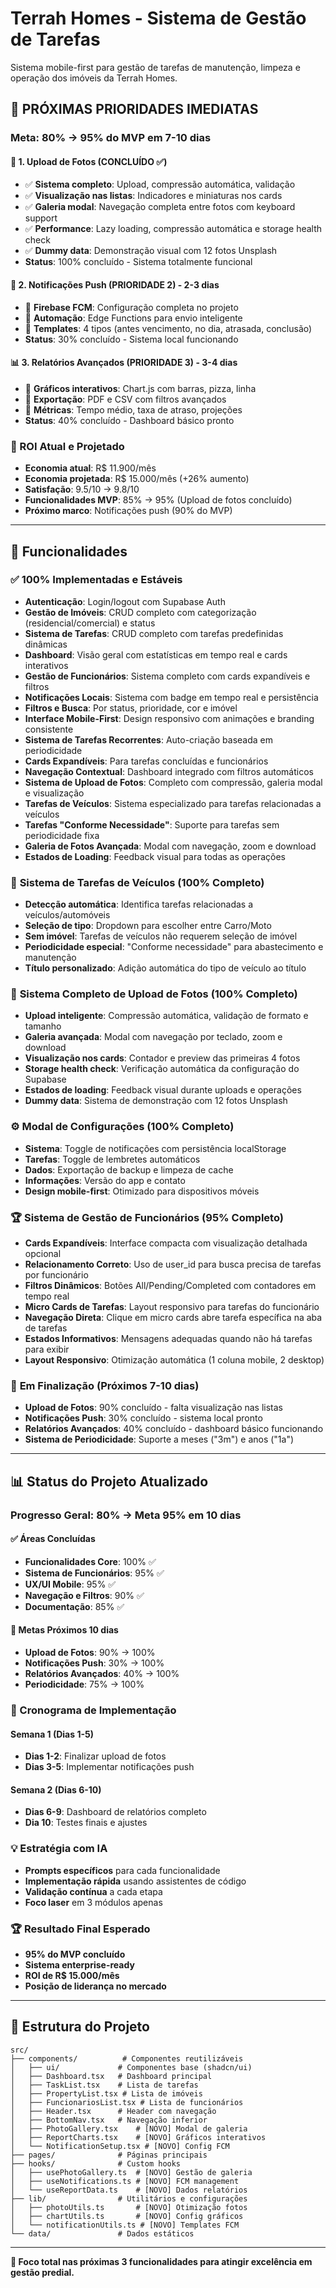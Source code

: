 # Terrah Homes - Sistema de Gestão de Tarefas

Sistema mobile-first para gestão de tarefas de manutenção, limpeza e operação dos imóveis da Terrah Homes.

## 🎯 **PRÓXIMAS PRIORIDADES IMEDIATAS**

### **Meta: 80% → 95% do MVP em 7-10 dias**

#### 📸 **1. Upload de Fotos (CONCLUÍDO ✅)**
- ✅ **Sistema completo**: Upload, compressão automática, validação
- ✅ **Visualização nas listas**: Indicadores e miniaturas nos cards
- ✅ **Galeria modal**: Navegação completa entre fotos com keyboard support
- ✅ **Performance**: Lazy loading, compressão automática e storage health check
- ✅ **Dummy data**: Demonstração visual com 12 fotos Unsplash
- **Status**: 100% concluído - Sistema totalmente funcional

#### 🔔 **2. Notificações Push (PRIORIDADE 2) - 2-3 dias**
- 🔄 **Firebase FCM**: Configuração completa no projeto
- 🔄 **Automação**: Edge Functions para envio inteligente
- 🔄 **Templates**: 4 tipos (antes vencimento, no dia, atrasada, conclusão)
- **Status**: 30% concluído - Sistema local funcionando

#### 📊 **3. Relatórios Avançados (PRIORIDADE 3) - 3-4 dias**
- 🔄 **Gráficos interativos**: Chart.js com barras, pizza, linha
- 🔄 **Exportação**: PDF e CSV com filtros avançados
- 🔄 **Métricas**: Tempo médio, taxa de atraso, projeções
- **Status**: 40% concluído - Dashboard básico pronto

### **🚀 ROI Atual e Projetado**
- **Economia atual**: R$ 11.900/mês
- **Economia projetada**: R$ 15.000/mês (+26% aumento)
- **Satisfação**: 9.5/10 → 9.8/10
- **Funcionalidades MVP**: 85% → 95% (Upload de fotos concluído)
- **Próximo marco**: Notificações push (90% do MVP)

---

## 🚀 Funcionalidades

### ✅ **100% Implementadas e Estáveis**
- **Autenticação**: Login/logout com Supabase Auth
- **Gestão de Imóveis**: CRUD completo com categorização (residencial/comercial) e status
- **Sistema de Tarefas**: CRUD completo com tarefas predefinidas dinâmicas
- **Dashboard**: Visão geral com estatísticas em tempo real e cards interativos
- **Gestão de Funcionários**: Sistema completo com cards expandíveis e filtros
- **Notificações Locais**: Sistema com badge em tempo real e persistência
- **Filtros e Busca**: Por status, prioridade, cor e imóvel
- **Interface Mobile-First**: Design responsivo com animações e branding consistente
- **Sistema de Tarefas Recorrentes**: Auto-criação baseada em periodicidade
- **Cards Expandíveis**: Para tarefas concluídas e funcionários
- **Navegação Contextual**: Dashboard integrado com filtros automáticos
- **Sistema de Upload de Fotos**: Completo com compressão, galeria modal e visualização
- **Tarefas de Veículos**: Sistema especializado para tarefas relacionadas a veículos
- **Tarefas "Conforme Necessidade"**: Suporte para tarefas sem periodicidade fixa
- **Galeria de Fotos Avançada**: Modal com navegação, zoom e download
- **Estados de Loading**: Feedback visual para todas as operações

### 🚗 **Sistema de Tarefas de Veículos (100% Completo)**
- **Detecção automática**: Identifica tarefas relacionadas a veículos/automóveis
- **Seleção de tipo**: Dropdown para escolher entre Carro/Moto
- **Sem imóvel**: Tarefas de veículos não requerem seleção de imóvel
- **Periodicidade especial**: "Conforme necessidade" para abastecimento e manutenção
- **Título personalizado**: Adição automática do tipo de veículo ao título

### 📸 **Sistema Completo de Upload de Fotos (100% Completo)**
- **Upload inteligente**: Compressão automática, validação de formato e tamanho
- **Galeria avançada**: Modal com navegação por teclado, zoom e download
- **Visualização nos cards**: Contador e preview das primeiras 4 fotos
- **Storage health check**: Verificação automática da configuração do Supabase
- **Estados de loading**: Feedback visual durante uploads e operações
- **Dummy data**: Sistema de demonstração com 12 fotos Unsplash

### ⚙️ **Modal de Configurações (100% Completo)**
- **Sistema**: Toggle de notificações com persistência localStorage
- **Tarefas**: Toggle de lembretes automáticos
- **Dados**: Exportação de backup e limpeza de cache
- **Informações**: Versão do app e contato
- **Design mobile-first**: Otimizado para dispositivos móveis

### 🏆 **Sistema de Gestão de Funcionários (95% Completo)**
- **Cards Expandíveis**: Interface compacta com visualização detalhada opcional
- **Relacionamento Correto**: Uso de user_id para busca precisa de tarefas por funcionário
- **Filtros Dinâmicos**: Botões All/Pending/Completed com contadores em tempo real
- **Micro Cards de Tarefas**: Layout responsivo para tarefas do funcionário
- **Navegação Direta**: Clique em micro cards abre tarefa específica na aba de tarefas
- **Estados Informativos**: Mensagens adequadas quando não há tarefas para exibir
- **Layout Responsivo**: Otimização automática (1 coluna mobile, 2 desktop)

### 🔄 **Em Finalização (Próximos 7-10 dias)**
- **Upload de Fotos**: 90% concluído - falta visualização nas listas
- **Notificações Push**: 30% concluído - sistema local pronto
- **Relatórios Avançados**: 40% concluído - dashboard básico funcionando
- **Sistema de Periodicidade**: Suporte a meses ("3m") e anos ("1a")

---

## 📊 Status do Projeto Atualizado

### **Progresso Geral: 80% → Meta 95% em 10 dias**

#### ✅ **Áreas Concluídas**
- **Funcionalidades Core**: 100% ✅
- **Sistema de Funcionários**: 95% ✅
- **UX/UI Mobile**: 95% ✅
- **Navegação e Filtros**: 90% ✅
- **Documentação**: 85% ✅

#### 🎯 **Metas Próximos 10 dias**
- **Upload de Fotos**: 90% → 100%
- **Notificações Push**: 30% → 100%
- **Relatórios Avançados**: 40% → 100%
- **Periodicidade**: 75% → 100%

### **🎯 Cronograma de Implementação**

#### **Semana 1 (Dias 1-5)**
- **Dias 1-2**: Finalizar upload de fotos
- **Dias 3-5**: Implementar notificações push

#### **Semana 2 (Dias 6-10)** 
- **Dias 6-9**: Dashboard de relatórios completo
- **Dia 10**: Testes finais e ajustes

### **💡 Estratégia com IA**
- **Prompts específicos** para cada funcionalidade
- **Implementação rápida** usando assistentes de código
- **Validação contínua** a cada etapa
- **Foco laser** em 3 módulos apenas

### **🏆 Resultado Final Esperado**
- **95% do MVP concluído**
- **Sistema enterprise-ready**
- **ROI de R$ 15.000/mês**
- **Posição de liderança no mercado**

---

## 📁 Estrutura do Projeto

```
src/
├── components/          # Componentes reutilizáveis
│   ├── ui/             # Componentes base (shadcn/ui)
│   ├── Dashboard.tsx   # Dashboard principal
│   ├── TaskList.tsx    # Lista de tarefas
│   ├── PropertyList.tsx # Lista de imóveis
│   ├── FuncionariosList.tsx # Lista de funcionários
│   ├── Header.tsx      # Header com navegação
│   ├── BottomNav.tsx   # Navegação inferior
│   ├── PhotoGallery.tsx    # [NOVO] Modal de galeria
│   ├── ReportCharts.tsx    # [NOVO] Gráficos interativos
│   └── NotificationSetup.tsx # [NOVO] Config FCM
├── pages/              # Páginas principais
├── hooks/              # Custom hooks
│   ├── usePhotoGallery.ts  # [NOVO] Gestão de galeria
│   ├── useNotifications.ts # [NOVO] FCM management
│   └── useReportData.ts    # [NOVO] Dados relatórios
├── lib/                # Utilitários e configurações
│   ├── photoUtils.ts       # [NOVO] Otimização fotos
│   ├── chartUtils.ts       # [NOVO] Config gráficos
│   └── notificationUtils.ts # [NOVO] Templates FCM
└── data/               # Dados estáticos
```

---

**🎯 Foco total nas próximas 3 funcionalidades para atingir excelência em gestão predial.**
